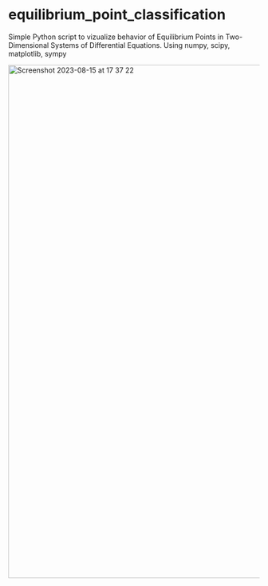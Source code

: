 # equilibrium_point_classification

Simple Python script to vizualize behavior of Equilibrium Points in Two-Dimensional Systems of Differential Equations.
Using numpy, scipy, matplotlib, sympy 



<img width="1030" alt="Screenshot 2023-08-15 at 17 37 22" src="https://github.com/vilgeforc5/equilibrium_point_classification/assets/57109127/8dd3e5ca-f2c9-4273-a173-504a31385fdf">
